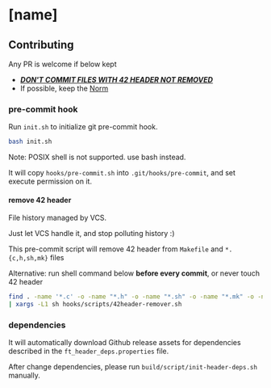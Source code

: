 # \[name\]

## Contributing

Any PR is welcome if below kept

- _**[DON'T COMMIT FILES WITH 42 HEADER NOT REMOVED](#remove-42-header)**_
- If possible, keep the [Norm](https://github.com/42School/norminette)

### pre-commit hook

Run `init.sh` to initialize git pre-commit hook.

```sh
bash init.sh
```

Note: POSIX shell is not supported. use bash instead.

It will copy `hooks/pre-commit.sh` into `.git/hooks/pre-commit`, and set execute permission on it.

#### remove 42 header

File history managed by VCS.

Just let VCS handle it, and stop polluting history :)

This pre-commit script will remove 42 header from `Makefile` and `*.{c,h,sh,mk}` files

Alternative: run shell command below **before every commit**, or never touch 42 header

```sh
find . -name '*.c' -o -name "*.h" -o -name "*.sh" -o -name "*.mk" -o -name "Makefile" \
| xargs -L1 sh hooks/scripts/42header-remover.sh
```

### dependencies

It will automatically download Github release assets for dependencies described in the `ft_header_deps.properties` file.

After change dependencies, please run `build/script/init-header-deps.sh` manually.
